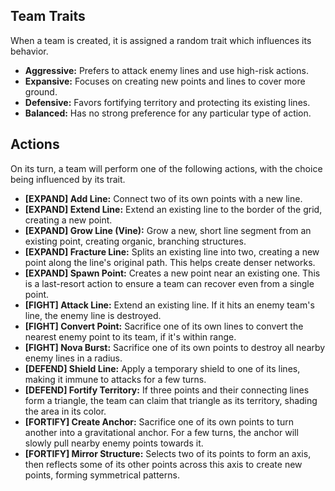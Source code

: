 ## Team Traits
When a team is created, it is assigned a random trait which influences its behavior.

*   **Aggressive:** Prefers to attack enemy lines and use high-risk actions.
*   **Expansive:** Focuses on creating new points and lines to cover more ground.
*   **Defensive:** Favors fortifying territory and protecting its existing lines.
*   **Balanced:** Has no strong preference for any particular type of action.

## Actions
On its turn, a team will perform one of the following actions, with the choice being influenced by its trait.

*   **[EXPAND] Add Line:** Connect two of its own points with a new line.
*   **[EXPAND] Extend Line:** Extend an existing line to the border of the grid, creating a new point.
*   **[EXPAND] Grow Line (Vine):** Grow a new, short line segment from an existing point, creating organic, branching structures.
*   **[EXPAND] Fracture Line:** Splits an existing line into two, creating a new point along the line's original path. This helps create denser networks.
*   **[EXPAND] Spawn Point:** Creates a new point near an existing one. This is a last-resort action to ensure a team can recover even from a single point.
*   **[FIGHT] Attack Line:** Extend an existing line. If it hits an enemy team's line, the enemy line is destroyed.
*   **[FIGHT] Convert Point:** Sacrifice one of its own lines to convert the nearest enemy point to its team, if it's within range.
*   **[FIGHT] Nova Burst:** Sacrifice one of its own points to destroy all nearby enemy lines in a radius.
*   **[DEFEND] Shield Line:** Apply a temporary shield to one of its lines, making it immune to attacks for a few turns.
*   **[DEFEND] Fortify Territory:** If three points and their connecting lines form a triangle, the team can claim that triangle as its territory, shading the area in its color.
*   **[FORTIFY] Create Anchor:** Sacrifice one of its own points to turn another into a gravitational anchor. For a few turns, the anchor will slowly pull nearby enemy points towards it.
*   **[FORTIFY] Mirror Structure:** Selects two of its points to form an axis, then reflects some of its other points across this axis to create new points, forming symmetrical patterns.
